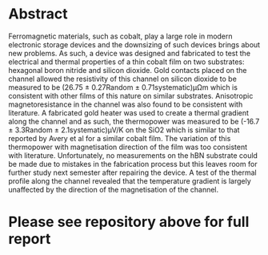 # Abstract 
Ferromagnetic materials, such as cobalt, play a large role in modern electronic storage devices and the downsizing of such devices brings about new problems. As such, a device was designed and fabricated to test the electrical and thermal properties of a thin cobalt film on two substrates: hexagonal boron nitride and silicon dioxide. Gold contacts placed on the channel allowed the resistivity of this channel on silicon dioxide to be measured to be (26.75 ± 0.27Random ± 0.71systematic)μΩm which is consistent with other films of this nature on similar substrates. Anisotropic magnetoresistance in the channel was also found to be consistent with literature. A fabricated gold heater was used to create a thermal gradient along the channel and as such, the thermopower was measured to be (-16.7 ± 3.3Random ± 2.1systematic)μV/K on the SiO2 which is similar to that reported by Avery et al for a similar cobalt film. The variation of this thermopower with magnetisation direction of the film was too consistent with literature. Unfortunately, no measurements on the hBN substrate could be made due to mistakes in the fabrication process but this leaves room for further study next semester after repairing the device. A test of the thermal profile along the channel revealed that the temperature gradient is largely unaffected by the direction of the magnetisation of the channel. 


# Please see repository above for full report
